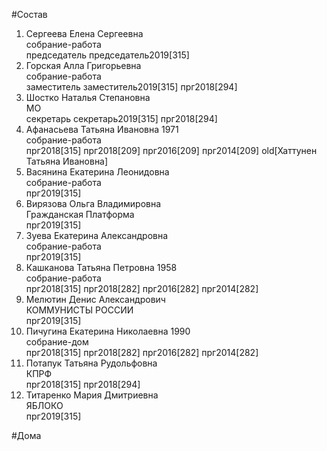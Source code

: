#Состав  
1. Сергеева Елена Сергеевна  
    собрание-работа  
    председатель председатель2019[315]  
2. Горская Алла Григорьевна  
    собрание-работа  
    заместитель заместитель2019[315] прг2018[294]  
3. Шостко Наталья Степановна  
    МО  
    секретарь секретарь2019[315] прг2018[294]  
4. Афанасьева Татьяна Ивановна 1971  
    собрание-работа  
    прг2018[315] прг2018[209] прг2016[209] прг2014[209] old[Хаттунен Татьяна Ивановна]  
5. Васянина Екатерина Леонидовна  
    собрание-работа  
    прг2019[315]  
6. Вирязова Ольга Владимировна  
    Гражданская Платформа  
    прг2019[315]  
7. Зуева Екатерина Александровна  
    собрание-работа  
    прг2019[315]  
8. Кашканова Татьяна Петровна 1958  
    собрание-работа  
    прг2018[315] прг2018[282] прг2016[282] прг2014[282]  
9. Мелютин Денис Александрович  
    КОММУНИСТЫ РОССИИ  
    прг2019[315]  
10. Пичугина Екатерина Николаевна 1990  
    собрание-дом  
    прг2018[315] прг2018[282] прг2016[282] прг2014[282]  
11. Потапук Татьяна Рудольфовна  
    КПРФ  
    прг2018[315] прг2018[294]  
12. Титаренко Мария Дмитриевна  
    ЯБЛОКО  
    прг2019[315]  
  
#Дома  
